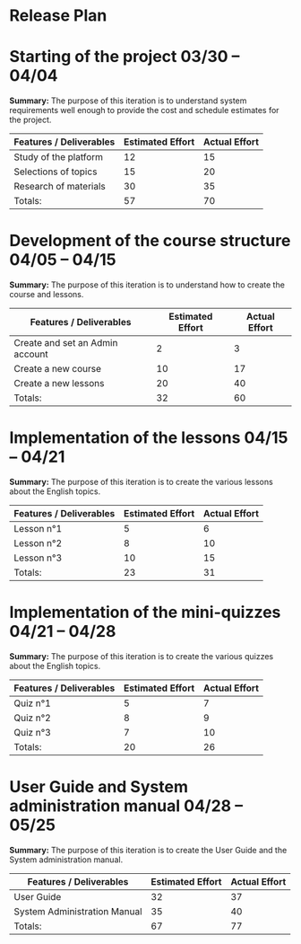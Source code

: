 # Release Plan

# **Starting of the project 03/30 – 04/04**

**Summary:** The purpose of this iteration is to understand system requirements well enough to provide the cost and schedule estimates for the project.

| **Features / Deliverables** | **Estimated Effort** | **Actual Effort** |
| --- | --- | --- |
| Study of the platform | 12 | 15 |
| Selections of topics | 15 | 20 |
| Research of materials | 30 | 35 |
| Totals: | 57 | 70 |

# **Development of the course structure 04/05 – 04/15**

**Summary:** The purpose of this iteration is to understand how to create the course and lessons.

| **Features / Deliverables** | **Estimated Effort** | **Actual Effort** |
| --- | --- | --- |
| Create and set an Admin account | 2 | 3 |
| Create a new course | 10 | 17 |
| Create a new lessons | 20 | 40 |
| Totals: | 32 | 60 |

# **Implementation of the lessons 04/15 – 04/21**

**Summary:** The purpose of this iteration is to create the various lessons about the English topics.

| **Features / Deliverables** | **Estimated Effort** | **Actual Effort** |
| --- | --- | --- |
| Lesson n°1 | 5 | 6 |
| Lesson n°2 | 8 | 10 |
| Lesson n°3 | 10 | 15 |
| Totals: | 23 | 31 |

# **Implementation of the mini-quizzes 04/21 – 04/28**

**Summary:** The purpose of this iteration is to create the various quizzes about the English topics.

| **Features / Deliverables** | **Estimated Effort** | **Actual Effort** |
| --- | --- | --- |
| Quiz n°1 | 5 | 7 |
| Quiz n°2 | 8 | 9 |
| Quiz n°3 | 7 | 10 |
| Totals: | 20 | 26 |

# **User Guide and System administration manual 04/28 – 05/25**

**Summary:** The purpose of this iteration is to create the User Guide and the System administration manual.

| **Features / Deliverables** | **Estimated Effort** | **Actual Effort** |
| --- | --- | --- |
| User Guide | 32 | 37 |
| System Administration Manual | 35 | 40 |
| Totals: | 67 | 77 |